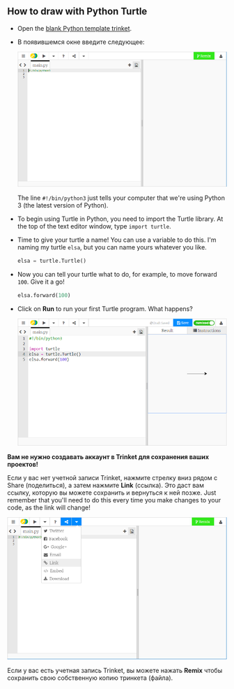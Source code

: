 ## How to draw with Python Turtle

+ Open the [blank Python template trinket](http://jumpto.cc/python-new).

+ В появившемся окне введите следующее:
    
    ![скриншот](images/trinket.PNG)
    
    The line `#!/bin/python3` just tells your computer that we're using Python 3 (the latest version of Python).

+ To begin using Turtle in Python, you need to import the Turtle library. At the top of the text editor window, type `import turtle`.

+ Time to give your turtle a name! You can use a variable to do this. I'm naming my turtle `elsa`, but you can name yours whatever you like.
    
    ```python
    elsa = turtle.Turtle()
    ```

+ Now you can tell your turtle what to do, for example, to move forward `100`. Give it a go!
    
    ```python
    elsa.forward(100)
    ```

+ Click on **Run** to run your first Turtle program. What happens?
    
    ![](images/import-turtle.png)

**Вам не нужно создавать аккаунт в Trinket для сохранения ваших проектов!**

Если у вас нет учетной записи Trinket, нажмите стрелку вниз рядом с Share (поделиться), а затем нажмите **Link** (ссылка). Это даст вам ссылку, которую вы можете сохранить и вернуться к ней позже. Just remember that you'll need to do this every time you make changes to your code, as the link will change!

![скриншот](images/trinket-link.PNG)

Если у вас есть учетная запись Trinket, вы можете нажать **Remix** чтобы сохранить свою собственную копию тринкета (файла).